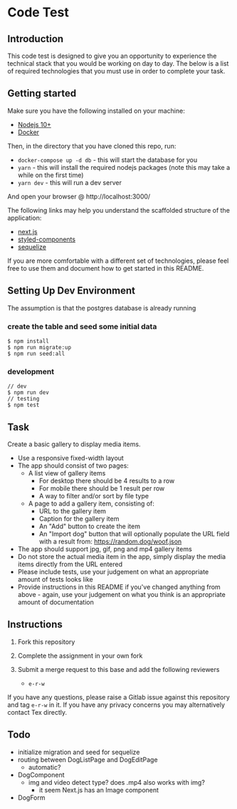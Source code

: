 # Code Test

## Introduction

This code test is designed to give you an opportunity to experience the technical stack that you would be working on day to day. The below is a list of required technologies that you must use in order to complete your task.

## Getting started

Make sure you have the following installed on your machine:

- [Nodejs 10+](https://nodejs.org/en/download/)
- [Docker](https://www.docker.com/products/docker-desktop)

Then, in the directory that you have cloned this repo, run:

- `docker-compose up -d db` - this will start the database for you
- `yarn` - this will install the required nodejs packages (note this may take a while on the first time)
- `yarn dev` - this will run a dev server

And open your browser @ http://localhost:3000/

The following links may help you understand the scaffolded structure of the application:

- [next.js](https://nextjs.org/)
- [styled-components](https://www.styled-components.com/)
- [sequelize](https://sequelize.org/v5/manual/getting-started.html)

If you are more comfortable with a different set of technologies, please feel free to use them and document how to get started in this README.

## Setting Up Dev Environment
The assumption is that the postgres database is already running

### create the table and seed some initial data
```
$ npm install
$ npm run migrate:up
$ npm run seed:all
```

### development
```
// dev
$ npm run dev
// testing
$ npm test
```

## Task

Create a basic gallery to display media items.

- Use a responsive fixed-width layout
- The app should consist of two pages:
  - A list view of gallery items
    - For desktop there should be 4 results to a row
    - For mobile there should be 1 result per row
    - A way to filter and/or sort by file type
  - A page to add a gallery item, consisting of:
    - URL to the gallery item
    - Caption for the gallery item
    - An "Add" button to create the item
    - An "Import dog" button that will optionally populate the URL field with a result from:
      https://random.dog/woof.json
- The app should support jpg, gif, png and mp4 gallery items
- Do not store the actual media item in the app, simply display the media items directly from the URL entered
- Please include tests, use your judgement on what an appropriate amount of tests looks like
- Provide instructions in this README if you've changed anything from above - again, use your judgement on what you think is an appropriate amount of documentation

## Instructions

1. Fork this repository
2. Complete the assignment in your own fork
3. Submit a merge request to this base and add the following reviewers

   - `e-r-w`

If you have any questions, please raise a Gitlab issue against this repository and tag `e-r-w` in it. If you have any privacy concerns you may alternatively contact Tex directly.

## Todo

- initialize migration and seed for sequelize
- routing between DogListPage and DogEditPage
  - automatic?
- DogComponent
  - img and video detect type? does .mp4 also works with img?
    - it seem Next.js has an Image component
- DogForm
